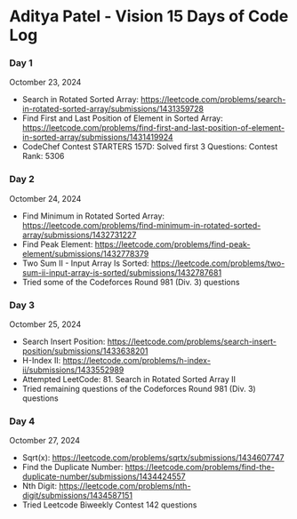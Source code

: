 # Aditya Patel - Vision 15 Days of Code Log

### Day 1

Octomber 23, 2024

- Search in Rotated Sorted Array: https://leetcode.com/problems/search-in-rotated-sorted-array/submissions/1431359728
- Find First and Last Position of Element in Sorted Array: https://leetcode.com/problems/find-first-and-last-position-of-element-in-sorted-array/submissions/1431419924
- CodeChef Contest STARTERS 157D: Solved first 3 Questions: Contest Rank: 5306

### Day 2

Octomber 24, 2024

- Find Minimum in Rotated Sorted Array: https://leetcode.com/problems/find-minimum-in-rotated-sorted-array/submissions/1432731227
- Find Peak Element: https://leetcode.com/problems/find-peak-element/submissions/1432778379
- Two Sum II - Input Array Is Sorted: https://leetcode.com/problems/two-sum-ii-input-array-is-sorted/submissions/1432787681
- Tried some of the Codeforces Round 981 (Div. 3) questions

### Day 3

Octomber 25, 2024

- Search Insert Position: https://leetcode.com/problems/search-insert-position/submissions/1433638201
- H-Index II: https://leetcode.com/problems/h-index-ii/submissions/1433552989
- Attempted LeetCode: 81. Search in Rotated Sorted Array II
- Tried remaining questions of the Codeforces Round 981 (Div. 3) questions

### Day 4

Octomber 27, 2024
- Sqrt(x): https://leetcode.com/problems/sqrtx/submissions/1434607747
- Find the Duplicate Number: https://leetcode.com/problems/find-the-duplicate-number/submissions/1434424557
- Nth Digit: https://leetcode.com/problems/nth-digit/submissions/1434587151
- Tried Leetcode Biweekly Contest 142 questions
